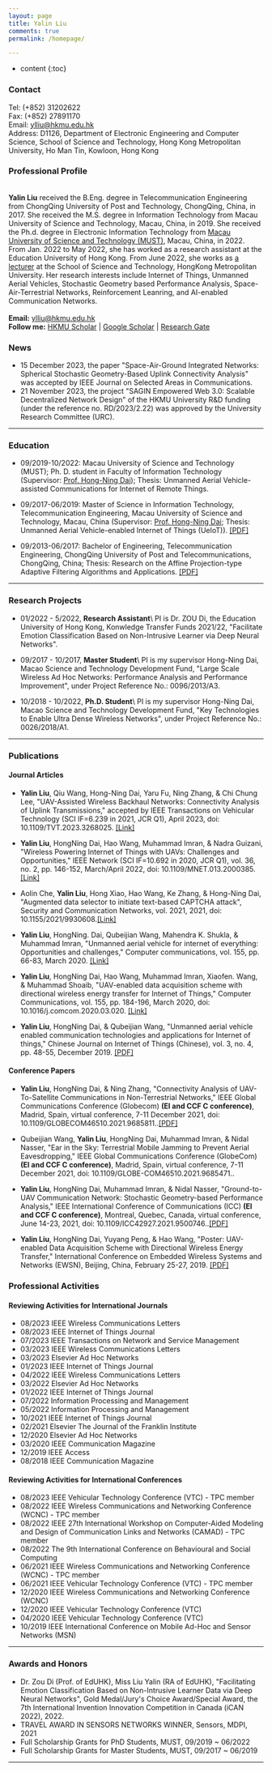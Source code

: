 ```yaml
---
layout: page
title: Yalin Liu
comments: true
permalink: /homepage/

---
```


* content
{:toc}

### Contact

Tel: (+852) 31202622<br> 
Fax: (+852) 27891170<br> 
Email: ylliu@hkmu.edu.hk<br> 
Address: D1126, Department of Electronic Engineering and Computer Science, School of Science and Technology, Hong Kong Metropolitan University, Ho Man Tin, Kowloon, Hong Kong

### Professional Profile
 
<br>**Yalin Liu** received the B.Eng. degree in Telecommunication Engineering from ChongQing University of Post and Technology, ChongQing, China, in 2017. She received the M.S. degree in Information Technology from Macau University of Science and Technology, Macau, China, in 2019. She received the Ph.d. degree in Electronic Information Technology from [Macau University of Science and Technology (MUST)](https://www.must.edu.mo/), Macau, China, in 2022. From Jan. 2022 to May 2022, she has worked as a research assistant at the Education University of Hong Kong. From June 2022, she works as [a lecturer](https://www.hkmu.edu.hk/st/people/key-staff/staff-profile/?email=ylliu&unit=S&T&po=N) at the School of Science and Technology, HongKong Metropolitan University. Her research interests include Internet of Things, Unmanned Aerial Vehicles, Stochastic Geometry based Performance Analysis, Space-Air-Terrestrial Networks, Reinforcement Leanring, and AI-enabled Communication Networks. <br>
<br> **Email:** <ylliu@hkmu.edu.hk>  &emsp; 
<br> **Follow me:** [HKMU Scholar](https://scholars.hkmu.edu.hk/en/persons/yalin-liu/publications/) | [Google Scholar](https://scholar.google.com/citations?user=boJGB9cAAAAJ&hl=zh-CN) | [Research Gate](https://www.researchgate.net/profile/Yalin-Liu/research?ev=prf_act)  &emsp;

### News

* 15 December 2023, the paper "Space-Air-Ground Integrated Networks: Spherical Stochastic Geometry-Based Uplink Connectivity Analysis" was accepted by IEEE Journal on Selected Areas in Communications.
* 21 November 2023, the project "SAGIN Empowered Web 3.0: Scalable Decentralized Network Design" of the HKMU University R\&D funding (under the reference no. RD/2023/2.22) was approved by the University Research Committee (URC).

<!-- * April 2023，the paper "UAV-Assisted Wireless Backhaul Networks: Connectivity Analysis of Uplink Transmissions" was accepted by IEEE Transactions on Vehicular Technology.
* 20 Oct. 2022, receive the Ph.D. degree in Electronic Information Technology from [Macau University of Science and Technology (MUST)](https://www.must.edu.mo/), Macau, China.
* 30 Aug. 2022, awarded Gold Medal/Jury's Choice Award/Special Award, with the invention "Dr Zou Di (Prof. of EdUHK), Miss Liu Yalin (RA of EdUHK), Facilitating Emotion Classification Based on Non-Intrusive Learner Data via Deep Neural Networks", in the 7th International Invention Innovation Competition in Canada (iCAN 2022).
* 20 June 2022, work as a **lecturer** at the School of Science and Technology, HongKong Metropolitan University.  --> 

---

### Education 

* 09/2019-10/2022: Macau University of Science and Technology (MUST); Ph. D. student in Faculty of Information Technology (Supervisor: [Prof. Hong-Ning Dai](https://www.henrylab.net/pubtype/journal/)); Thesis: Unmanned Aerial Vehicle-assisted Communications for Internet of Remote Things. 

* 09/2017-06/2019: Master of Science in Information Technology, Telecommunication Engineering, Macau University of Science and Technology, Macau, China (Supervisor: [Prof. Hong-Ning Dai](https://www.henrylab.net/pubtype/journal/); Thesis: Unmanned Aerial Vehicle-enabled Internet of Things (UeIoT)). [[PDF]](https://github.com/yalin-liu/yalin-liu.github.io/blob/d82d9ad7fcb415b7500a357307ff06702e5ae261/papers/Master_Thesis.pdf)

* 09/2013-06/2017: Bachelor of Engineering, Telecommunication Engineering, ChongQing University of Post and Telecommunications, ChongQing, China; Thesis: Research on the Affine Projection-type Adaptive Filtering Algorithms and Applications. [[PDF]](https://github.com/yalin-liu/yalin-liu.github.io/blob/d82d9ad7fcb415b7500a357307ff06702e5ae261/papers/Bach_Thesis.pdf)

---

### Research Projects

* 01/2022 - 5/2022, **Research Assistant**\\
		PI is Dr. ZOU Di, the Education University of Hong Kong, Konwledge Transfer Funds 2021/22, "Facilitate Emotion Classification Based on Non-Intrusive Learner via Deep Neural Networks".

* 09/2017 - 10/2017, **Master Student**\\
		PI is my supervisor Hong-Ning Dai, Macao Science and Technology Development Fund,	"Large Scale Wireless Ad Hoc Networks: Performance Analysis and Performance Improvement", under Project Reference No.: 0096/2013/A3.
* 10/2018 - 10/2022, **Ph.D. Student**\\
		PI is my supervisor Hong-Ning Dai, Macao Science and Technology Development Fund,	"Key Technologies to Enable Ultra Dense Wireless Networks", under Project Reference No.: 0026/2018/A1.
		
---

### Publications
#### Journal Articles

* **Yalin Liu**, Qiu Wang, Hong-Ning Dai, Yaru Fu, Ning Zhang, & Chi Chung Lee, "UAV-Assisted Wireless Backhaul Networks: Connectivity Analysis of Uplink Transmissions," accepted by IEEE Transactions on Vehicular Technology (SCI IF=6.239 in 2021, JCR Q1), April 2023, doi: 10.1109/TVT.2023.3268025. [[Link]](https://ieeexplore.ieee.org/document/10104142)

* **Yalin Liu**, HongNing Dai, Hao Wang, Muhammad Imran, & Nadra Guizani, "Wireless Powering Internet of Things with UAVs: Challenges and Opportunities," IEEE Network (SCI IF=10.692 in 2020, JCR Q1), vol. 36, no. 2, pp. 146-152, March/April 2022, doi: 10.1109/MNET.013.2000385. [[Link]](https://ieeexplore.ieee.org/document/9762455)

* Aolin Che, **Yalin Liu**, Hong Xiao, Hao Wang, Ke Zhang, & Hong-Ning Dai, "Augmented data selector to initiate text-based CAPTCHA attack", Security and Communication Networks, vol. 2021, 2021, doi: 10.1155/2021/9930608.[[Link]](https://www.hindawi.com/journals/scn/2021/9930608/)

* **Yalin Liu**, HongNing. Dai, Qubeijian Wang, Mahendra K. Shukla, & Muhammad Imran, "Unmanned aerial vehicle for internet of everything: Opportunities and challenges," Computer communications, vol. 155, pp. 66-83, March 2020. [[Link]](https://www.sciencedirect.com/science/article/pii/S0140366419318754)

*  **Yalin Liu**, HongNing Dai, Hao Wang, Muhammad Imran, Xiaofen. Wang, & Muhammad Shoaib, "UAV-enabled data acquisition scheme with directional wireless energy transfer for Internet of Things," Computer Communications, vol. 155, pp. 184-196, March 2020, doi: 10.1016/j.comcom.2020.03.020. [[Link]](https://www.sciencedirect.com/science/article/pii/S0140366419304852)

*  **Yalin Liu**, HongNing Dai, & Qubeijian Wang, "Unmanned aerial vehicle enabled communication technologies and applications for Internet of things," Chinese Journal on Internet of Things (Chinese), vol. 3, no. 4, pp. 48-55, December 2019. [[PDF]](https://www.henrylab.net/wp-content/uploads/2020/02/UEIoT-CIoTJ19.pdf)


#### Conference Papers

* **Yalin Liu**, HongNing Dai, & Ning Zhang, "Connectivity Analysis of UAV-To-Satellite Communications in Non-Terrestrial Networks," IEEE Global Communications Conference (Globecom) **(EI and CCF C conference)**, Madrid, Spain, virtual conference, 7-11 December 2021, doi: 10.1109/GLOBECOM46510.2021.9685811..[[PDF]](https://github.com/yalin-liu/yalin-liu.github.io/blob/ac92780f706900d9da2079947c9eeec5fb317105/papers/A2S%20GloCom.pdf)

* Qubeijian Wang, **Yalin Liu**, HongNing Dai, Muhammad Imran, & Nidal Nasser, "Ear in the Sky: Terrestrial Mobile Jamming to Prevent Aerial Eavesdropping," IEEE Global Communications Conference (GlobeCom) **(EI and CCF C conference)**, Madrid, Spain, virtual conference, 7-11 December 2021, doi: 10.1109/GLOBE-COM46510.2021.9685471..

* **Yalin Liu**, HongNing Dai, Muhammad Imran, & Nidal Nasser, "Ground-to-UAV Communication Network: Stochastic Geometry-based Performance Analysis," IEEE International Conference of Communications (ICC) **(EI and CCF C conference)**, Montreal, Quebec, Canada, virtual conference, June 14-23, 2021, doi: 10.1109/ICC42927.2021.9500746..[[PDF]](https://github.com/yalin-liu/yalin-academic/blob/4c682e1a003864ffb4a826131beab179963baa59/papers/SGG2U.pdf)

* **Yalin Liu**, HongNing Dai, Yuyang Peng, & Hao Wang, "Poster: UAV-enabled Data Acquisition Scheme with Directional Wireless Energy Transfer," International Conference on Embedded Wireless Systems and Networks (EWSN), Beijing, China, February 25-27, 2019. [[PDF]](https://github.com/yalin-liu/yalin-academic/blob/517ff5d24a5fa74da5a7ebe9110e15de7d988c01/papers/EWSN-liu.pdf)


### Professional Activities

#### Reviewing Activities for International Journals
* 08/2023 IEEE Wireless Communications Letters
* 08/2023 IEEE Internet of Things Journal
* 07/2023 IEEE Transactions on Network and Service Management
* 03/2023 IEEE Wireless Communications Letters
* 03/2023 Elsevier Ad Hoc Networks
* 01/2023 IEEE Internet of Things Journal
* 04/2022 IEEE Wireless Communications Letters
* 03/2022 Elsevier Ad Hoc Networks
* 01/2022 IEEE Internet of Things Journal
* 07/2022 Information Processing and Management
* 05/2022 Information Processing and Management
* 10/2021 IEEE Internet of Things Journal
* 02/2021 Elsevier The Journal of the Franklin Institute 
* 12/2020 Elsevier Ad Hoc Networks
* 03/2020 IEEE Communication Magazine
* 12/2019 IEEE Access
* 08/2018 IEEE Communication Magazine

#### Reviewing Activities for International Conferences
* 08/2023 IEEE Vehicular Technology Conference (VTC) - TPC member
* 08/2022 IEEE Wireless Communications and Networking Conference (WCNC) - TPC member
* 08/2022 IEEE 27th International Workshop on Computer-Aided Modeling and Design of Communication Links and Networks (CAMAD) - TPC member
* 08/2022 The 9th International Conference on Behavioural and Social Computing
* 06/2021 IEEE Wireless Communications and Networking Conference (WCNC) - TPC member
* 06/2021 IEEE Vehicular Technology Conference (VTC) - TPC member
* 12/2020 IEEE Wireless Communications and Networking Conference (WCNC)
* 12/2020 IEEE Vehicular Technology Conference (VTC)
* 04/2020 IEEE Vehicular Technology Conference (VTC)
* 10/2019 IEEE International Conference on Mobile Ad-Hoc and Sensor Networks (MSN) 


---

### Awards and Honors
*  Dr. Zou Di (Prof. of EdUHK), Miss Liu Yalin (RA of EdUHK), "Facilitating Emotion Classification Based on Non-Intrusive Learner Data via Deep Neural Networks", Gold Medal/Jury's Choice Award/Special Award, the 7th International Invention Innovation Competition in Canada (iCAN 2022), 2022.
*  TRAVEL AWARD IN SENSORS NETWORKS WINNER, Sensors, MDPI, 2021
*  Full Scholarship Grants for PhD Students, MUST, 09/2019 ~ 06/2022
*  Full Scholarship Grants for Master Students, MUST, 09/2017 ~ 06/2019

---
